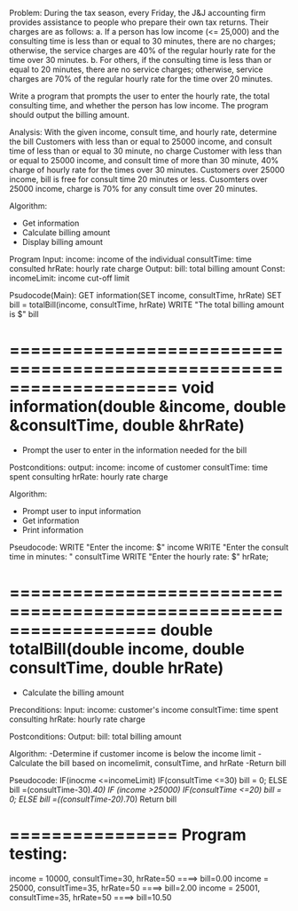 Problem:
 During the tax season, every Friday, the J&J accounting firm provides assistance to people who prepare their own tax 
 returns. Their charges are as follows: 
    a. If a person has low income (<= 25,000) and the consulting time is less than or equal to 30 minutes, there are no 
       charges; otherwise, the service charges are 40% of the regular hourly rate for the time over 30 minutes.
    b. For others, if the consulting time is less than or equal to 20 minutes, there are  no  service  charges;  otherwise, 
       service  charges  are  70%  of  the regular hourly rate for the time over 20 minutes.
 

 
  Write a program that prompts the user to enter the hourly rate, the total consulting time, and whether the person has low income. The program should output the billing amount.

Analysis:
 With the given income, consult time, and hourly rate, determine the bill
 Customers with less than or equal to 25000 income, and consult time of less than or equal to 30 minute, no charge
 Customer with less than or equal to 25000 income, and consult time of more than 30 minute, 40% charge of hourly rate for the times over 30 minutes.
 Customers over 25000 income, bill is free for consult time 20 minutes or less.
 Cusomters over 25000 income, charge is 70% for any consult time over 20 minutes.
 
Algorithm:
 - Get information 
 - Calculate billing amount
 - Display billing amount
 
Program
 Input:
   income: income of the individual
   consultTime: time consulted
   hrRate: hourly rate charge
 Output:
   bill: total billing amount
 Const: 
   incomeLimit: income cut-off limit
 

Psudocode(Main):
 GET information(SET income, consultTime, hrRate)
 SET bill = totalBill(income, consultTime, hrRate)
 WRITE "The total billing amount is $" bill

 
====================================================================
void information(double &income, double &consultTime, double &hrRate)
====================================================================
- Prompt the user to enter in the information needed for the bill
  
Postconditions:
 output:
   income: income of customer
   consultTime: time spent consulting
   hrRate: hourly rate charge
 
 Algorithm:
 - Prompt user to input information
 - Get information
 - Print information
 
 Pseudocode:
  WRITE "Enter the income: $" income
  WRITE "Enter the consult time in minutes: " consultTime
  WRITE "Enter the hourly rate: $" hrRate;
 
==================================================================
double totalBill(double income, double consultTime, double hrRate)
==================================================================
 - Calculate the billing amount
 
Preconditions:
 Input:
  income: customer's income
  consultTime: time spent consulting
  hrRate: hourly rate charge
 
Postconditions:
 Output:
   bill: total billing amount
 
Algorithm:
  -Determine if customer income is below the income limit
  -Calculate the bill based on incomelimit, consultTime, and hrRate
  -Return bill
 
Pseudocode: 
 IF(inocme <=incomeLimit)
    IF(consultTime <=30)
      bill = 0;
    ELSE
      bill =(consultTime-30)*.40)
 IF (income >25000)
    IF(consultTime <=20)
      bill = 0;
     ELSE
       bill =((consultTime-20)*.70)
 Return bill
 
 
 
 
================
Program testing:
================
income = 10000, consultTime=30, hrRate=50
 ====> bill=0.00
income = 25000, consultTime=35, hrRate=50
 ====> bill=2.00
income = 25001, consultTime=35, hrRate=50
 ====> bill=10.50
